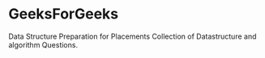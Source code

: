 # GeeksForGeeks
Data Structure Preparation for Placements
Collection of Datastructure and algorithm Questions.
